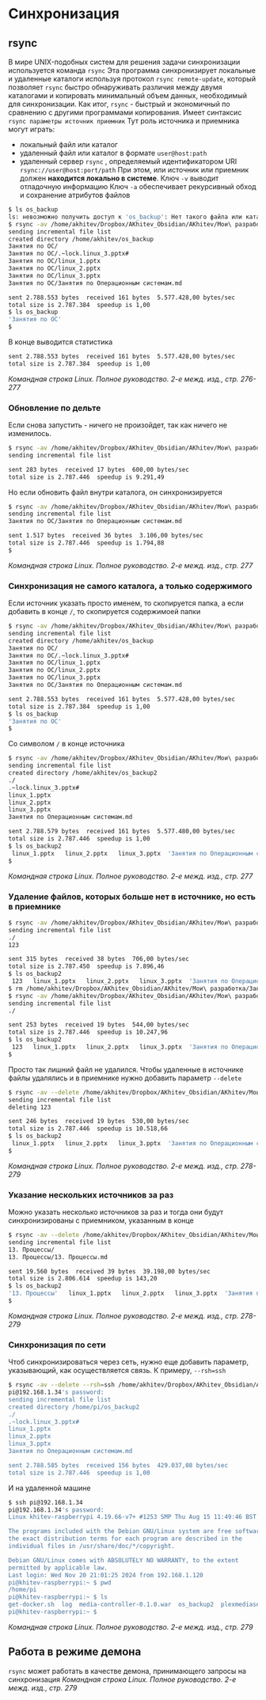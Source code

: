 # Синхронизация
## rsync
В мире UNIX-подобных систем для решения задачи синхронизации используется команда `rsync`
Эта программа синхронизирует локальные и удаленные каталоги используя протокол `rsync remote-update`, который позволяет `rsync` быстро обнаруживать различия между двумя каталогами и копировать минимальный объем данных, необходимый для синхронизации.
Как итог, `rsync` - быстрый и экономичный по сравнению с другими программами копирования.
Имеет синтаксис `rsync параметры источник приемник`
Тут роль источника и приемника могут играть:
- локальный файл или каталог
- удаленный файл или каталог в формате `user@host:path`
- удаленный сервер `rsync` , определяемый идентификатором URI `rsync://user@host:port/path`
При этом, или источник или приемник должен **находится локально в системе**.
Ключ `-v` выводит отладочную информацию
Ключ `-a` обеспечивает рекурсивный обход и сохранение атрибутов файлов
```sh
$ ls os_backup
ls: невозможно получить доступ к 'os_backup': Нет такого файла или каталога
$ rsync -av /home/akhitev/Dropbox/AKhitev_Obsidian/AKhitev/Мои\ разработка/Занятия\ по\ ОС ~/os_backup
sending incremental file list
created directory /home/akhitev/os_backup
Занятия по ОС/
Занятия по ОС/.~lock.linux_3.pptx#
Занятия по ОС/linux_1.pptx
Занятия по ОС/linux_2.pptx
Занятия по ОС/linux_3.pptx
Занятия по ОС/Занятия по Операционным системам.md

sent 2.788.553 bytes  received 161 bytes  5.577.428,00 bytes/sec
total size is 2.787.384  speedup is 1,00
$ ls os_backup
'Занятия по ОС'
$
```

В конце выводится статистика
```sh
sent 2.788.553 bytes  received 161 bytes  5.577.428,00 bytes/sec
total size is 2.787.384  speedup is 1,00
```
*Командная строка Linux. Полное руководство. 2-е межд. изд., стр. 276-277*
### Обновление по дельте
Если снова запустить - ничего не произойдет, так как ничего не изменилось.
```sh
$ rsync -av /home/akhitev/Dropbox/AKhitev_Obsidian/AKhitev/Мои\ разработка/Занятия\ по\ ОС ~/os_backup
sending incremental file list

sent 283 bytes  received 17 bytes  600,00 bytes/sec
total size is 2.787.446  speedup is 9.291,49
```
Но если обновить файл внутри каталога, он синхронизируется
```sh
$ rsync -av /home/akhitev/Dropbox/AKhitev_Obsidian/AKhitev/Мои\ разработка/Занятия\ по\ ОС ~/os_backup
sending incremental file list
Занятия по ОС/Занятия по Операционным системам.md

sent 1.517 bytes  received 36 bytes  3.106,00 bytes/sec
total size is 2.787.446  speedup is 1.794,88
$
```
*Командная строка Linux. Полное руководство. 2-е межд. изд., стр. 277*
### Синхронизация не самого каталога, а только содержимого
Если источник указать просто именем, то скопируется папка, а если добавить в конце `/`, то скопируется содержимоей папки
```sh
$ rsync -av /home/akhitev/Dropbox/AKhitev_Obsidian/AKhitev/Мои\ разработка/Занятия\ по\ ОС ~/os_backup
sending incremental file list
created directory /home/akhitev/os_backup
Занятия по ОС/
Занятия по ОС/.~lock.linux_3.pptx#
Занятия по ОС/linux_1.pptx
Занятия по ОС/linux_2.pptx
Занятия по ОС/linux_3.pptx
Занятия по ОС/Занятия по Операционным системам.md

sent 2.788.553 bytes  received 161 bytes  5.577.428,00 bytes/sec
total size is 2.787.384  speedup is 1,00
$ ls os_backup
'Занятия по ОС'
$
```
Со символом `/` в конце источника
```sh
$ rsync -av /home/akhitev/Dropbox/AKhitev_Obsidian/AKhitev/Мои\ разработка/Занятия\ по\ ОС/ ~/os_backup2
sending incremental file list
created directory /home/akhitev/os_backup2
./
.~lock.linux_3.pptx#
linux_1.pptx
linux_2.pptx
linux_3.pptx
Занятия по Операционным системам.md

sent 2.788.579 bytes  received 161 bytes  5.577.480,00 bytes/sec
total size is 2.787.446  speedup is 1,00
$ ls os_backup2
 linux_1.pptx   linux_2.pptx   linux_3.pptx  'Занятия по Операционным системам.md'
$
```
*Командная строка Linux. Полное руководство. 2-е межд. изд., стр. 277*
### Удаление файлов, которых больше нет в источнике, но есть в приемнике
```sh
$ rsync -av /home/akhitev/Dropbox/AKhitev_Obsidian/AKhitev/Мои\ разработка/Занятия\ по\ ОС/ ~/os_backup2
sending incremental file list
./
123

sent 315 bytes  received 38 bytes  706,00 bytes/sec
total size is 2.787.450  speedup is 7.896,46
$ ls os_backup2
 123   linux_1.pptx   linux_2.pptx   linux_3.pptx  'Занятия по Операционным системам.md'
$ rm /home/akhitev/Dropbox/AKhitev_Obsidian/AKhitev/Мои\ разработка/Занятия\ по\ ОС/123
$ rsync -av /home/akhitev/Dropbox/AKhitev_Obsidian/AKhitev/Мои\ разработка/Занятия\ по\ ОС/ ~/os_backup2
sending incremental file list
./

sent 253 bytes  received 19 bytes  544,00 bytes/sec
total size is 2.787.446  speedup is 10.247,96
$ ls os_backup2
 123   linux_1.pptx   linux_2.pptx   linux_3.pptx  'Занятия по Операционным системам.md'
$
```
Просто так лишний файл не удалился. Чтобы удаленные в источнике файлы удалялись и в приемнике нужно добавить параметр `--delete`
```sh
$ rsync -av --delete /home/akhitev/Dropbox/AKhitev_Obsidian/AKhitev/Мои\ разработка/Занятия\ по\ ОС/ ~/os_backup2
sending incremental file list
deleting 123

sent 246 bytes  received 19 bytes  530,00 bytes/sec
total size is 2.787.446  speedup is 10.518,66
$ ls os_backup2
 linux_1.pptx   linux_2.pptx   linux_3.pptx  'Занятия по Операционным системам.md'
$
```
*Командная строка Linux. Полное руководство. 2-е межд. изд., стр. 278-279*
### Указание нескольких источников за раз
Можно указать несколько источников за раз и тогда они будут синхронизированы с приемником, указанным в конце
```sh
$ rsync -av --delete /home/akhitev/Dropbox/AKhitev_Obsidian/AKhitev/Мои\ разработка/Занятия\ по\ ОС/ /home/akhitev/Dropbox/AKhitev_Obsidian/AKhitev/knowledge_base/1.\ Tech\ Skills/5.\ Администрирование,\ DevOps/1.\ Linux/13.\ Процессы ~/os_backup2
sending incremental file list
13. Процессы/
13. Процессы/13. Процессы.md

sent 19.560 bytes  received 39 bytes  39.198,00 bytes/sec
total size is 2.806.614  speedup is 143,20
$ ls os_backup2
'13. Процессы'   linux_1.pptx   linux_2.pptx   linux_3.pptx  'Занятия по Операционным системам.md'
$
```
*Командная строка Linux. Полное руководство. 2-е межд. изд., стр. 278-279*
### Синхронизация по сети
Чтоб синхронизироваться через сеть, нужно еще добавить параметр, указывающий, как осуществляется связь. К примеру, `--rsh=ssh`
```sh
$ rsync -av --delete --rsh=ssh /home/akhitev/Dropbox/AKhitev_Obsidian/AKhitev/Мои\ разработка/Занятия\ по\ ОС/ pi@192.168.1.34:/home/pi/os_backup2
pi@192.168.1.34's password: 
sending incremental file list
created directory /home/pi/os_backup2
./
.~lock.linux_3.pptx#
linux_1.pptx
linux_2.pptx
linux_3.pptx
Занятия по Операционным системам.md

sent 2.788.585 bytes  received 156 bytes  429.037,08 bytes/sec
total size is 2.787.446  speedup is 1,00
```
И на удаленной машине
```sh
$ ssh pi@192.168.1.34
pi@192.168.1.34's password: 
Linux khitev-raspberrypi 4.19.66-v7+ #1253 SMP Thu Aug 15 11:49:46 BST 2019 armv7l

The programs included with the Debian GNU/Linux system are free software;
the exact distribution terms for each program are described in the
individual files in /usr/share/doc/*/copyright.

Debian GNU/Linux comes with ABSOLUTELY NO WARRANTY, to the extent
permitted by applicable law.
Last login: Wed Nov 20 21:01:25 2024 from 192.168.1.120
pi@khitev-raspberrypi:~ $ pwd
/home/pi
pi@khitev-raspberrypi:~ $ ls
get-docker.sh  log  media-controller-0.1.0.war  os_backup2  plexmediaserver-ros6-binaries-annapurna_1.12.0.4829-6de959918_armel.deb  trial_lesson.war
pi@khitev-raspberrypi:~ $ 
```
*Командная строка Linux. Полное руководство. 2-е межд. изд., стр. 279*
## Работа в режиме демона
`rsync` может работать в качестве демона, принимающего запросы на синхронизация
*Командная строка Linux. Полное руководство. 2-е межд. изд., стр. 279*